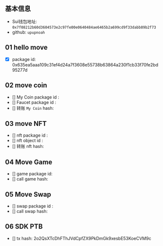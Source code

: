 ## 基本信息
- Sui钱包地址: `0x7f08212b60d3604573e2c97fe00e0640484ae6465b2a699cd9f33dabb89b2f73`
- github: `upupnoah`

##   01 hello move  
- [x] package id: 0x635ea5aaa109c31ef4d24a7f3608e55738b63864a230f1cb33f70fe2bd95277d
  
##   02 move coin
- [] My Coin package id : 
- [] Faucet package id : 
- [] 转账 `My Coin` hash: 

##   03 move NFT
- [] nft package id : 
- [] nft object id : 
- [] 转账 nft hash: 

##   04 Move Game
- [] game package id: 
- [] call game hash: 

##   05 Move Swap
- [] swap package id :
- [] call swap hash:

##   06 SDK PTB
- [] tx hash: 2o2QsXTcDhFThJVdCpfZX9PkDmGk9xesbE53KoeCVM9c